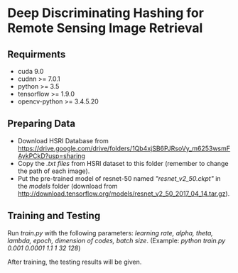# Deep Discriminating Hashing for Remote Sensing Image Retrieval

## Requirments
- cuda 9.0
- cudnn >= 7.0.1
- python >= 3.5
- tensorflow >= 1.9.0
- opencv-python >= 3.4.5.20

## Preparing Data
- Download HSRI Database from https://drive.google.com/drive/folders/1Qb4xjSB6PJRsoVy_m6253wsmFAykPCkD?usp=sharing
- Copy the *.txt files* from HSRI dataset to this folder (remember to change the path of each image).
- Put the pre-trained model of resnet-50 named *"resnet_v2_50.ckpt"* in the *models* folder (download from http://download.tensorflow.org/models/resnet_v2_50_2017_04_14.tar.gz).

## Training and Testing
Run *train.py* with the following parameters: *learning rate, alpha, theta, lambda, epoch, dimension of codes, batch size*.
(Example: *python train.py 0.001 0.0001 1.1 1 32 128*)

After training, the testing results will be given.
